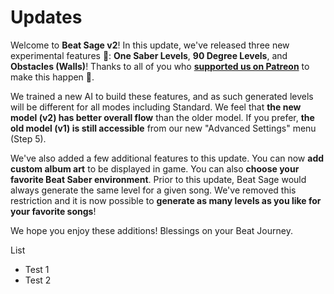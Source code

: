 # Updates

Welcome to **Beat Sage v2**! In this update, we've released three new experimental features 🧪: **One Saber Levels**, **90 Degree Levels**, and **Obstacles (Walls)**! Thanks to all of you who **[supported us on Patreon](https://www.patreon.com/beatsage)** to make this happen 💟.

We trained a new AI to build these features, and as such generated levels will be different for all modes including Standard. We feel that **the new model (v2) has better overall flow** than the older model. If you prefer, **the old model (v1) is still accessible** from our new "Advanced Settings" menu (Step 5).

We've also added a few additional features to this update. You can now **add custom album art** to be displayed in game. You can also **choose your favorite Beat Saber environment**. Prior to this update, Beat Sage would always generate the same level for a given song. We've removed this restriction and it is now possible to **generate as many levels as you like for your favorite songs**!

We hope you enjoy these additions! Blessings on your Beat Journey.

List
* Test 1
* Test 2
